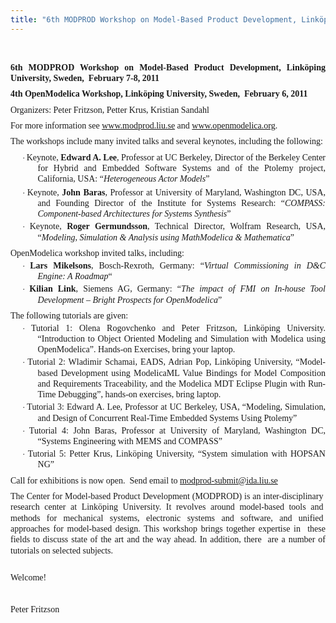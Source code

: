 ```yaml
---
title: "6th MODPROD Workshop on Model-Based Product Development, Linköping University, Sweden,  February 7-8, 2011"
---
```

&nbsp;

<p class="x_MsoBodyText" style="margin-top: 6pt; margin-right: 0cm; margin-bottom: 0.0001pt; margin-left: 0cm; text-align: justify; line-height: 13pt; font-size: 10.5pt; font-family: 'Times New Roman', serif;">
  <strong>6th MODPROD Workshop on Model-Based Product Development, Linköping University, Sweden,&nbsp; February 7-8, 2011</strong>
</p>

<p class="x_MsoBodyText" style="margin-top: 6pt; margin-right: 0cm; margin-bottom: 0.0001pt; margin-left: 0cm; text-align: justify; line-height: 13pt; font-size: 10.5pt; font-family: 'Times New Roman', serif;">
  <strong>4th OpenModelica Workshop, Linköping University, Sweden,&nbsp; February 6, 2011</strong>
</p>

<p class="x_MsoBodyText" style="margin-top: 6pt; margin-right: 0cm; margin-bottom: 0.0001pt; margin-left: 0cm; text-align: justify; line-height: 13pt; font-size: 10.5pt; font-family: 'Times New Roman', serif;">
  <span lang="SV">Organizers: Peter Fritzson, Petter Krus, Kristian Sandahl</span>
</p>

<p class="x_MsoBodyText" style="margin-top: 6pt; margin-right: 0cm; margin-bottom: 0.0001pt; margin-left: 0cm; text-align: justify; line-height: 13pt; font-size: 10.5pt; font-family: 'Times New Roman', serif;">
  For more information see&nbsp;<a href="http://www.modprod.liu.se/" target="_blank">www.modprod.liu.se</a> and&nbsp;<a href="https://mail.liu.se/owa/redir.aspx?C=774dc8a0c94246c0ab14d69c21e9cce6&URL=http%3a%2f%2fwww.openmodelica.org" target="_blank">www.openmodelica.org</a>.
</p>

<p class="x_MsoBodyText" style="margin-top: 6pt; margin-right: 0cm; margin-bottom: 0.0001pt; margin-left: 0cm; text-align: justify; line-height: 13pt; font-size: 10.5pt; font-family: 'Times New Roman', serif;">
  The workshops include many invited talks and several keynotes, including the following:
</p>

<p class="x_BulletItem" style="margin-top: 6pt; margin-right: 0cm; margin-bottom: 0.0001pt; margin-left: 32.65pt; text-align: justify; text-indent: -18.45pt; line-height: 13pt; font-size: 10.5pt; font-family: 'Times New Roman', serif;">
  <span style="font-size: 10pt; font-family: Symbol;"><span>·<span style="font: normal normal normal 7pt/normal 'Times New Roman';"> </span></span></span>Keynote,&nbsp;<strong>Edward A. Lee</strong>, Professor at UC Berkeley, Director of the Berkeley Center for Hybrid and Embedded Software Systems and of the Ptolemy project, California, USA: “<em>Heterogeneous Actor Models</em>”
</p>

<p class="x_BulletItem" style="margin-top: 3pt; margin-right: 0cm; margin-bottom: 0.0001pt; margin-left: 32.65pt; text-align: justify; text-indent: -18.45pt; line-height: 13pt; font-size: 10.5pt; font-family: 'Times New Roman', serif;">
  <span style="font-size: 10pt; font-family: Symbol;"><span>·<span style="font: normal normal normal 7pt/normal 'Times New Roman';"> </span></span></span>Keynote,&nbsp;<strong>John Baras</strong>, Professor at University of Maryland, Washington DC, USA, and Founding Director of the Institute for Systems Research: “<em>COMPASS: Component-based Architectures for Systems Synthesis</em>”
</p>

<p class="x_BulletItem" style="margin-top: 2pt; margin-right: 0cm; margin-bottom: 0.0001pt; margin-left: 32.65pt; text-align: justify; text-indent: -18.45pt; line-height: 13pt; font-size: 10.5pt; font-family: 'Times New Roman', serif;">
  <span style="font-size: 10pt; font-family: Symbol;"><span>·<span style="font: normal normal normal 7pt/normal 'Times New Roman';"> </span></span></span>Keynote,&nbsp;<strong>Roger Germundsson</strong>, Technical Director, Wolfram Research, USA, “<em>Modeling, Simulation & Analysis using MathModelica & Mathematica</em>”
</p>

<p class="x_MsoBodyText" style="margin-top: 6pt; margin-right: 0cm; margin-bottom: 0.0001pt; margin-left: 0cm; text-align: justify; line-height: 13pt; font-size: 10.5pt; font-family: 'Times New Roman', serif;">
  OpenModelica workshop invited talks, including:
</p>

<p class="x_BulletItem" style="margin-top: 2pt; margin-right: 0cm; margin-bottom: 0.0001pt; margin-left: 32.65pt; text-align: justify; text-indent: -18.45pt; line-height: 13pt; font-size: 10.5pt; font-family: 'Times New Roman', serif;">
  <span style="font-size: 10pt; font-family: Symbol;"><span>·<span style="font: normal normal normal 7pt/normal 'Times New Roman';"> </span></span></span><strong>Lars Mikelsons</strong>, Bosch-Rexroth, Germany: “<em>Virtual Commissioning in D&C Engine: A Roadmap</em>“
</p>

<p class="x_BulletItem" style="margin-top: 2pt; margin-right: 0cm; margin-bottom: 0.0001pt; margin-left: 32.65pt; text-align: justify; text-indent: -18.45pt; line-height: 13pt; font-size: 10.5pt; font-family: 'Times New Roman', serif;">
  <span style="font-size: 10pt; font-family: Symbol;"><span>·<span style="font: normal normal normal 7pt/normal 'Times New Roman';"> </span></span></span><strong>Kilian Link</strong>, Siemens AG, Germany: “<em>The impact of FMI on In-house Tool Development – Bright Prospects for OpenModelica</em>”
</p>

<p class="x_MsoBodyText" style="margin-top: 6pt; margin-right: 0cm; margin-bottom: 0.0001pt; margin-left: 0cm; text-align: justify; line-height: 13pt; font-size: 10.5pt; font-family: 'Times New Roman', serif;">
  The following tutorials are given:
</p>

<p class="x_BulletItem" style="margin-top: 2pt; margin-right: 0cm; margin-bottom: 0.0001pt; margin-left: 32.65pt; text-align: justify; text-indent: -18.45pt; line-height: 13pt; font-size: 10.5pt; font-family: 'Times New Roman', serif;">
  <span style="font-size: 10pt; font-family: Symbol;"><span>·<span style="font: normal normal normal 7pt/normal 'Times New Roman';"> </span></span></span>Tutorial 1: Olena Rogovchenko and Peter Fritzson, Linköping University. “Introduction to Object Oriented Modeling and Simulation with Modelica using OpenModelica”. Hands-on Exercises, bring your laptop.
</p>

<p class="x_BulletItem" style="margin-top: 2pt; margin-right: 0cm; margin-bottom: 0.0001pt; margin-left: 32.65pt; text-align: justify; text-indent: -18.45pt; line-height: 13pt; font-size: 10.5pt; font-family: 'Times New Roman', serif;">
  <span style="font-size: 10pt; font-family: Symbol;"><span>·<span style="font: normal normal normal 7pt/normal 'Times New Roman';"> </span></span></span>Tutorial 2: Wladimir Schamai, EADS, Adrian Pop, Linköping University, “Model-based Development using ModelicaML Value Bindings for Model Composition and Requirements Traceability, and the Modelica MDT Eclipse Plugin with Run-Time Debugging”, hands-on exercises, bring laptop.
</p>

<p class="x_BulletItem" style="margin-top: 2pt; margin-right: 0cm; margin-bottom: 0.0001pt; margin-left: 32.65pt; text-align: justify; text-indent: -18.45pt; line-height: 13pt; font-size: 10.5pt; font-family: 'Times New Roman', serif;">
  <span style="font-size: 10pt; font-family: Symbol;"><span>·<span style="font: normal normal normal 7pt/normal 'Times New Roman';"> </span></span></span>Tutorial 3: Edward A. Lee, Professor at UC Berkeley, USA, “Modeling, Simulation, and Design of Concurrent Real-Time Embedded Systems Using Ptolemy”
</p>

<p class="x_BulletItem" style="margin-top: 2pt; margin-right: 0cm; margin-bottom: 0.0001pt; margin-left: 32.65pt; text-align: justify; text-indent: -18.45pt; line-height: 13pt; font-size: 10.5pt; font-family: 'Times New Roman', serif;">
  <span style="font-size: 10pt; font-family: Symbol;"><span>·<span style="font: normal normal normal 7pt/normal 'Times New Roman';"> </span></span></span>Tutorial 4: John Baras, Professor at University of Maryland, Washington DC, “Systems Engineering with MEMS and COMPASS”
</p>

<p class="x_BulletItem" style="margin-top: 2pt; margin-right: 0cm; margin-bottom: 0.0001pt; margin-left: 32.65pt; text-align: justify; text-indent: -18.45pt; line-height: 13pt; font-size: 10.5pt; font-family: 'Times New Roman', serif;">
  <span style="font-size: 10pt; font-family: Symbol;"><span>·<span style="font: normal normal normal 7pt/normal 'Times New Roman';"> </span></span></span>Tutorial 5: Petter Krus, Linköping University, “System simulation with HOPSAN NG”
</p>

<p class="x_MsoBodyText" style="margin-top: 6pt; margin-right: 0cm; margin-bottom: 0.0001pt; margin-left: 0cm; text-align: justify; line-height: 13pt; font-size: 10.5pt; font-family: 'Times New Roman', serif;">
  Call for exhibitions is now open.&nbsp; Send email to&nbsp;<a href="https://mail.liu.se/owa/redir.aspx?C=774dc8a0c94246c0ab14d69c21e9cce6&URL=mailto%3amodprod-submit%40ida.liu.se">modprod-submit@ida.liu.se</a>
</p>

<p class="x_MsoBodyText" style="margin-top: 6pt; margin-right: 0cm; margin-bottom: 0.0001pt; margin-left: 0cm; text-align: justify; line-height: 13pt; font-size: 10.5pt; font-family: 'Times New Roman', serif;">
  The Center for Model-based Product Development (MODPROD) is an inter-disciplinary&nbsp; research center at Linköping University. It revolves around model-based tools and&nbsp; methods for mechanical systems, electronic systems and software, and unified&nbsp; approaches for model-based design. This workshop brings together expertise in&nbsp; these fields to discuss state of the art and the way ahead. In addition, there&nbsp; are a number of tutorials on selected subjects.
</p>

<p class="x_MsoBodyTextIndent" style="margin-top: 0cm; margin-right: 0cm; margin-bottom: 6pt; margin-left: 14.15pt; font-size: 12pt; font-family: 'Times New Roman', serif;">
  &nbsp;
</p>

<p class="x_MsoBodyText" style="margin-top: 6pt; margin-right: 0cm; margin-bottom: 0.0001pt; margin-left: 0cm; text-align: justify; line-height: 13pt; font-size: 10.5pt; font-family: 'Times New Roman', serif;">
  Welcome!
</p>

<p class="x_MsoBodyText" style="margin-top: 6pt; margin-right: 0cm; margin-bottom: 0.0001pt; margin-left: 0cm; text-align: justify; line-height: 13pt; font-size: 10.5pt; font-family: 'Times New Roman', serif;">
  &nbsp;
</p>

<p class="x_MsoBodyText" style="margin-top: 6pt; margin-right: 0cm; margin-bottom: 0.0001pt; margin-left: 0cm; text-align: justify; line-height: 13pt; font-size: 10.5pt; font-family: 'Times New Roman', serif;">
  Peter Fritzson
</p>

&nbsp;